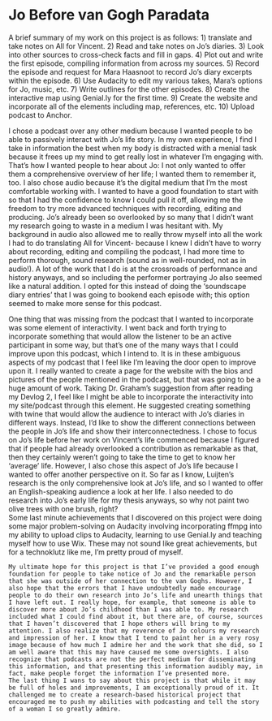 # Jo Before van Gogh Paradata

A brief summary of my work on this project is as follows: 1) translate and take notes on All for Vincent. 2) Read and take notes on Jo’s diaries. 3) Look into other sources to cross-check facts and fill in gaps. 4) Plot out and write the first episode, compiling information from across my sources. 5) Record the episode and request for Mara Haasnoot to record Jo’s diary excerpts within the episode. 6) Use Audacity to edit my various takes, Mara’s options for Jo, music, etc. 7) Write outlines for the other episodes. 8) Create the interactive map using Genial.ly for the first time. 9) Create the website and incorporate all of the elements including map, references, etc. 10) Upload podcast to Anchor.

I chose a podcast over any other medium because I wanted people to be able to passively interact with Jo’s life story. In my own experience, I find I take in information the best when my body is distracted with a menial task because it frees up my mind to get really lost in whatever I’m engaging with. That’s how I wanted people to hear about Jo: I not only wanted to offer them a comprehensive overview of her life; I wanted them to remember it, too. I also chose audio because it’s the digital medium that I’m the most comfortable working with. I wanted to have a good foundation to start with so that I had the confidence to know I could pull it off, allowing me the freedom to try more advanced techniques with recording, editing and producing.  Jo’s already been so overlooked by so many that I didn’t want my research going to waste in a medium I was hesitant with. My background in audio also allowed me to really throw myself into all the work I had to do translating All for Vincent- because I knew I didn’t have to worry about recording, editing and compiling the podcast, I had more time to perform thorough, sound research (sound as in well-rounded, not as in audio!). A lot of the work that I do is at the crossroads of performance and history anyways, and so including the performer portraying Jo also seemed like a natural addition. I opted for this instead of doing the ‘soundscape diary entries’ that I was going to bookend each episode with; this option seemed to make more sense for this podcast. 

One thing that was missing from the podcast that I wanted to incorporate was some element of interactivity. I went back and forth trying to incorporate something that would allow the listener to be an active participant in some way, but that’s one of the many ways that I could improve upon this podcast, which I intend to. It is in these ambiguous aspects of my podcast that I feel like I’m leaving the door open to improve upon it. I really wanted to create a page for the website with the bios and pictures of the people mentioned in the podcast, but that was going to be a huge amount of work. Taking Dr. Graham’s suggestion from after reading my Devlog 2, I feel like I might be able to incorporate the interactivity into my site/podcast through this element. He suggested creating something with twine that would allow the audience to interact with Jo’s diaries in different ways. Instead, I’d like to show the different connections between the people in Jo’s life and show their interconnectedness. 
 I chose to focus on Jo’s life before her work on Vincent’s life commenced because I figured that if people had already overlooked a contribution as remarkable as that, then they certainly weren’t going to take the time to get to know her ‘average’ life. However, I also chose this aspect of Jo’s life because I wanted to offer another perspective on it. So far as I know, Luijten’s research is the only comprehensive look at Jo’s life, and so I wanted to offer an English-speaking audience a look at her life.  I also needed to do research into Jo’s early life for my thesis anyways, so why not paint two olive trees with one brush, right?  
	Some last minute achievements that I discovered on this project were doing some major problem-solving on Audacity involving incorporating ffmpg into my ability to upload clips to Audacity, learning to use Genial.ly and teaching myself how to use Wix. These may not sound like great achievements, but for a technoklutz like me, I’m pretty proud of myself.
  
	My ultimate hope for this project is that I’ve provided a good enough foundation for people to take notice of Jo and the remarkable person that she was outside of her connection to the van Goghs. However, I also hope that the errors that I have undoubtedly made encourage people to do their own research into Jo’s life and unearth things that I have left out. I really hope, for example, that someone is able to discover more about Jo’s childhood than I was able to. My research included what I could find about it, but there are, of course, sources that I haven’t discovered that I hope others will bring to my attention. I also realize that my reverence of Jo colours my research and impression of her. I know that I tend to paint her in a very rosy image because of how much I admire her and the work that she did, so I am well aware that this may have caused me some oversights. I also recognize that podcasts are not the perfect medium for disseminating this information, and that presenting this information audibly may, in fact, make people forget the information I’ve presented more. 
	The last thing I wans to say about this project is that while it may be full of holes and improvements, I am exceptionally proud of it. It challenged me to create a research-based historical project that encouraged me to push my abilities with podcasting and tell the story of a woman I so greatly admire.
